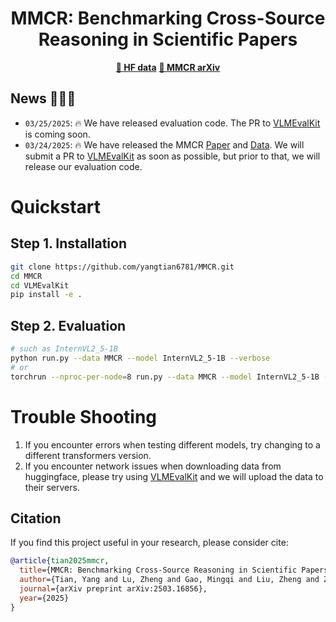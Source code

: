 <div align="center">

# MMCR: Benchmarking Cross-Source Reasoning in Scientific Papers
[**🤗 HF data**](https://huggingface.co/datasets/bbbeer/MMCR) [**📖 MMCR arXiv**](https://arxiv.org/abs/2503.16856) 
</div>

## News 🚀🚀🚀

- `03/25/2025`: 🔥 We have released evaluation code. The PR to [VLMEvalKit](https://github.com/open-compass/VLMEvalKit) is coming soon.
- `03/24/2025`: 🔥 We have released the MMCR [Paper](https://arxiv.org/abs/2503.16856) and [Data](https://huggingface.co/datasets/bbbeer/MMCR). We will submit a PR to [VLMEvalKit](https://github.com/open-compass/VLMEvalKit) as soon as possible, but prior to that, we will release our evaluation code.

# Quickstart
## Step 1. Installation
```bash
git clone https://github.com/yangtian6781/MMCR.git
cd MMCR
cd VLMEvalKit
pip install -e .
```
## Step 2. Evaluation
```bash
# such as InternVL2_5-1B
python run.py --data MMCR --model InternVL2_5-1B --verbose
# or
torchrun --nproc-per-node=8 run.py --data MMCR --model InternVL2_5-1B --verbose
```
# Trouble Shooting
1. If you encounter errors when testing different models, try changing to a different transformers version.
2. If you encounter network issues when downloading data from huggingface, please try using [VLMEvalKit](https://github.com/open-compass/VLMEvalKit) and we will upload the data to their servers.


## Citation

If you find this project useful in your research, please consider cite:

```BibTeX
@article{tian2025mmcr,
  title={MMCR: Benchmarking Cross-Source Reasoning in Scientific Papers},
  author={Tian, Yang and Lu, Zheng and Gao, Mingqi and Liu, Zheng and Zhao, Bo},
  journal={arXiv preprint arXiv:2503.16856},
  year={2025}
}
```
